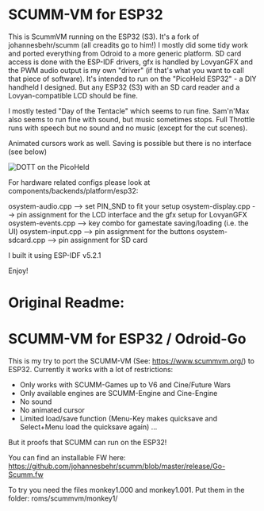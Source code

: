 # SCUMM-VM for ESP32

This is ScummVM running on the ESP32 (S3). It's a fork of johannesbehr/scumm (all creadits go to him!) I mostly did some tidy work and ported everything from Odroid to a more generic platform. SD card access is done with the ESP-IDF drivers, gfx is handled by LovyanGFX and the PWM audio output is my own "driver" (if that's what you want to call that piece of software). It's intended to run on the "PicoHeld ESP32" - a DIY handheld I designed. But any ESP32 (S3) with an SD card reader and a Lovyan-compatible LCD should be fine.

I mostly tested "Day of the Tentacle" which seems to run fine. Sam'n'Max also seems to run fine with sound, but music sometimes stops. Full Throttle runs with speech but no sound and no music (except for the cut scenes).

Animated cursors work as well. Saving is possible but there is no interface (see below)

![DOTT on the PicoHeld](images/dott.jpg)

For hardware related configs please look at components/backends/platform/esp32:

  osystem-audio.cpp   --> set PIN_SND to fit your setup
  osystem-display.cpp --> pin assignment for the LCD interface and the gfx setup for LovyanGFX
  osystem-events.cpp  --> key combo for gamestate saving/loading (i.e. the UI)
  osystem-input.cpp   --> pin assignment for the buttons
  osystem-sdcard.cpp  --> pin assignment for SD card

I built it using ESP-IDF v5.2.1

Enjoy!

# Original Readme:

# SCUMM-VM for ESP32 / Odroid-Go

This is my try to port the SCUMM-VM (See: https://www.scummvm.org/) to ESP32. Currently it works with a lot of restrictions:
- Only works with SCUMM-Games up to V6 and Cine/Future Wars
- Only available engines are SCUMM-Engine and Cine-Engine
- No sound
- No animated cursor
- Limited load/save function (Menu-Key makes quicksave and Select+Menu load the quicksave again)
...

But it proofs that SCUMM can run on the ESP32!

You can find an installable FW here: https://github.com/johannesbehr/scumm/blob/master/release/Go-Scumm.fw

To try you need the files monkey1.000 and monkey1.001. 
Put them in the folder: roms/scummvm/monkey1/
